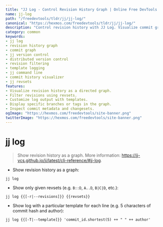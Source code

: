 ```yaml
---
title: "JJ Log - Control Revision History Graph | Online Free DevTools by Hexmos"
name: jj-log
path: "/freedevtools/tldr/jj/jj-log/"
canonical: "https://hexmos.com/freedevtools/tldr/jj/jj-log/"
description: "Control revision history with JJ Log. Visualize commit graphs, filter revisions, and customize output templates for efficient version control. Free online tool, no registration required."
category: common
keywords:
- jj log
- revision history graph
- commit graph
- jj version control
- distributed version control
- revision filtering
- template logging
- jj command line
- commit history visualizer
- jj revsets
features:
- Visualize revision history as a directed graph.
- Filter revisions using revsets.
- Customize log output with templates.
- Display specific branches or tags in the graph.
- Inspect commit metadata and changesets.
ogImage: "https://hexmos.com/freedevtools/site-banner.png"
twitterImage: "https://hexmos.com/freedevtools/site-banner.png"
---
```


# jj log

> Show revision history as a graph.
> More information: <https://jj-vcs.github.io/jj/latest/cli-reference/#jj-log>.

- Show revision history as a graph:

`jj log`

- Show only given revsets (e.g. `B::D`, `A..D`, `B|C|D`, etc.):

`jj log {{[-r|--revisions]}} {{revsets}}`

- Show log with a particular template for each line (e.g. 5 characters of commit hash and author):

`jj log {{[-T|--template]}} 'commit_id.shortest(5) ++ " " ++ author'`
